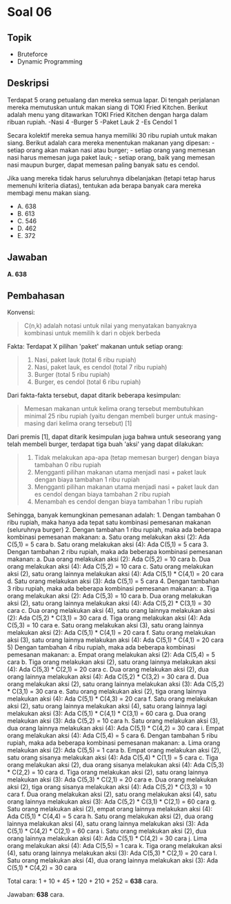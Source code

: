 # Soal 06

## Topik

* Bruteforce
* Dynamic Programming

## Deskripsi

Terdapat 5 orang petualang dan mereka semua lapar. Di tengah perjalanan mereka memutuskan untuk makan siang di TOKI Fried Kitchen. Berikut adalah menu yang ditawarkan TOKI Fried Kitchen dengan harga dalam ribuan rupiah.
	-Nasi 				4
	-Burger 			5
	-Paket Lauk 		2
	-Es Cendol 			1

Secara kolektif mereka semua hanya memiliki 30 ribu rupiah untuk makan siang. Berikut adalah cara mereka menentukan makanan yang dipesan:
	- setiap orang akan makan nasi atau burger;
	- setiap orang yang memesan nasi harus memesan juga paket lauk;
	- setiap orang, baik yang memesan nasi maupun burger, dapat memesan paling banyak satu es cendol.

Jika uang mereka tidak harus seluruhnya dibelanjakan (tetapi tetap harus memenuhi kriteria diatas), tentukan ada berapa banyak cara mereka membagi menu makan siang.

* A. 638
* B. 613
* C. 546
* D. 462
* E. 372

## Jawaban
**A. 638**

## Pembahasan

Konvensi:
>C(n,k) adalah notasi untuk nilai yang menyatakan banyaknya kombinasi untuk memilih k dari n objek berbeda

Fakta:
Terdapat X pilihan 'paket' makanan untuk setiap orang:
>1. Nasi, paket lauk (total 6 ribu rupiah)
>2. Nasi, paket lauk, es cendol (total 7 ribu rupiah)
>3. Burger (total 5 ribu rupiah)
>4. Burger, es cendol (total 6 ribu rupiah)

Dari fakta-fakta tersebut, dapat ditarik beberapa kesimpulan:
>Memesan makanan untuk kelima orang tersebut membutuhkan minimal 25 ribu rupiah (yaitu dengan membeli burger untuk masing-masing dari kelima orang tersebut) [1]

Dari premis [1], dapat ditarik kesimpulan juga bahwa untuk seseorang yang telah membeli burger, terdapat tiga buah 'aksi' yang dapat dilakukan:
>1) Tidak melakukan apa-apa (tetap memesan burger) dengan biaya tambahan 0 ribu rupiah
>2) Mengganti pilihan makanan utama menjadi nasi + paket lauk dengan biaya tambahan 1 ribu rupiah
>3) Mengganti pilihan makanan utama menjadi nasi + paket lauk dan es cendol dengan biaya tambahan 2 ribu rupiah
>4) Menambah es cendol dengan biaya tambahan 1 ribu rupiah

Sehingga, banyak kemungkinan pemesanan adalah:
	1. Dengan tambahan 0 ribu rupiah, maka hanya ada tepat satu kombinasi pemesanan makanan (seluruhnya burger)
	2. Dengan tambahan 1 ribu rupiah, maka ada beberapa kombinasi pemesanan makanan:
		a. Satu orang melakukan aksi (2): Ada C(5,1) = 5 cara
		b. Satu orang melakukan aksi (4): Ada C(5,1) = 5 cara
	3. Dengan tambahan 2 ribu rupiah, maka ada beberapa kombinasi pemesanan makanan:
		a. Dua orang melakukan aksi (2): Ada C(5,2) = 10 cara
		b. Dua orang melakukan aksi (4): Ada C(5,2) = 10 cara
		c. Satu orang melakukan aksi (2), satu orang lainnya melakukan aksi (4): Ada C(5,1) * C(4,1) = 20 cara
		d. Satu orang melakukan aksi (3): Ada C(5,1) = 5 cara
	4. Dengan tambahan 3 ribu rupiah, maka ada beberapa kombinasi pemesanan makanan:
		a. Tiga orang melakukan aksi (2): Ada C(5,3) = 10 cara
		b. Dua orang melakukan aksi (2), satu orang lainnya melakukan aksi (4): Ada C(5,2) * C(3,1) = 30 cara
		c. Dua orang melakukan aksi (4), satu orang lainnya melakukan aksi (2): Ada C(5,2) * C(3,1) = 30 cara
		d. Tiga orang melakukan aksi (4): Ada C(5,3) = 10 cara
		e. Satu orang melakukan aksi (3), satu orang lainnya melakukan aksi (2): Ada C(5,1) * C(4,1) = 20 cara
		f. Satu orang melakukan aksi (3), satu orang lainnya melakukan aksi (4): Ada C(5,1) * C(4,1) = 20 cara
	5) Dengan tambahan 4 ribu rupiah, maka ada beberapa kombinasi pemesanan makanan:
		a. Empat orang melakukan aksi (2): Ada C(5,4) = 5 cara
		b. Tiga orang melakukan aksi (2), satu orang lainnya melakukan aksi (4): Ada C(5,3) * C(2,1) = 20 cara
		c. Dua orang melakukan aksi (2), dua orang lainnya melakukan aksi (4): Ada C(5,2) * C(3,2) = 30 cara
		d. Dua orang melakukan aksi (2), satu orang lainnya melakukan aksi (3): Ada C(5,2) * C(3,1) = 30 cara
		e. Satu orang melakukan aksi (2), tiga orang lainnya melakukan aksi (4): Ada C(5,1) * C(4,3) = 20 cara
		f. Satu orang melakukan aksi (2), satu orang lainnya melakukan aksi (4), satu orang lainnya lagi melakukan aksi (3): Ada C(5,1) * C(4,1) * C(3,1) = 60 cara
		g. Dua orang melakukan aksi (3): Ada C(5,2) = 10 cara
		h. Satu orang melakukan aksi (3), dua orang lainnya melakukan aksi (4): Ada C(5,1) * C(4,2) = 30 cara
		i. Empat orang melakukan aksi (4): Ada C(5,4) = 5 cara
	6. Dengan tambahan 5 ribu rupiah, maka ada beberapa kombinasi pemesanan makanan:
		a. Lima orang melakukan aksi (2): Ada C(5,5) = 1 cara
		b. Empat orang melakukan aksi (2), satu orang sisanya melakukan aksi (4): Ada C(5,4) * C(1,1) = 5 cara
		c. Tiga orang melakukan aksi (2), dua orang sisanya melakukan aksi (4): Ada C(5,3) * C(2,2) = 10 cara
		d. Tiga orang melakukan aksi (2), satu orang lainnya melakukan aksi (3): Ada C(5,3) * C(2,1) = 20 cara
		e. Dua orang melakukan aksi (2), tiga orang sisanya melakukan aksi (4): Ada C(5,2) * C(3,3) = 10 cara
		f. Dua orang melakukan aksi (2), satu orang melakukan aksi (4), satu orang lainnya melakukan aksi (3): Ada C(5,2) * C(3,1) * C(2,1) = 60 cara
		g. Satu orang melakukan aksi (2), empat orang lainnya melakukan aksi (4): Ada C(5,1) * C(4,4) = 5 cara
		h. Satu orang melakukan aksi (2), dua orang lainnya melakukan aksi (4), satu orang lainnya melakukan aksi (3): Ada C(5,1) * C(4,2) * C(2,1) = 60 cara
		i. Satu orang melakukan aksi (2), dua orang lainnya melakukan aksi (4): Ada C(5,1) * C(4,2) = 30 cara
		j. Lima orang melakukan aksi (4): Ada C(5,5) = 1 cara
		k. Tiga orang melakukan aksi (4), satu orang lainnya melakukan aksi (3): Ada C(5,3) * C(2,1) = 20 cara
		l. Satu orang melakukan aksi (4), dua orang lainnya melakukan aksi (3): Ada C(5,1) * C(4,2) = 30 cara

Total cara: 1 + 10 + 45 + 120 + 210 + 252 = **638** cara.

Jawaban: **638** cara.
